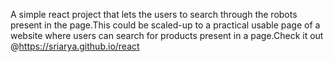A simple react project that lets the users to search through the robots present in the page.This could be scaled-up to a practical usable 
page of a website where users can search for products present in a page.Check it out @https://sriarya.github.io/react
